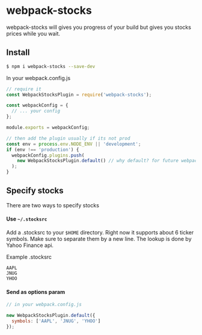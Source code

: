 # webpack-stocks

webpack-stocks will gives you progress of your build but gives you stocks prices while you wait.

## Install

```bash
$ npm i webpack-stocks --save-dev
```

In your webpack.config.js

```js
// require it
const WebpackStocksPlugin = require('webpack-stocks');

const webpackConfig = {
  // ... your config
};

module.exports = webpackConfig;

// then add the plugin usually if its not prod
const env = process.env.NODE_ENV || 'development';
if (env !== 'production') {
  webpackConfig.plugins.push(
    new WebpackStocksPlugin.default() // why default? for future webpack 2.0 imports
  );
}
```

## Specify stocks

There are two ways to specify stocks

#### Use `~/.stocksrc`

Add a .stocksrc to your `$HOME` directory. Right now it supports about 6 ticker symbols. Make sure to separate them by a new line. The lookup is done by Yahoo Finance api.

Example .stocksrc
```
AAPL
JNUG
YHOO
```


#### Send as options param

```js
// in your webpack.config.js

new WebpackStocksPlugin.default({
  symbols: ['AAPL', 'JNUG', 'YHOO']
});
```
